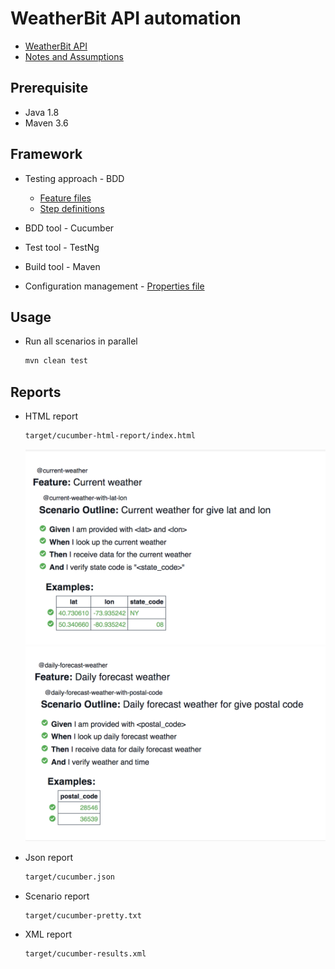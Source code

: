 # WeatherBit API automation

- [WeatherBit API](https://www.weatherbit.io/api/swaggerui/weather-api-v2)
- [Notes and Assumptions](./docs/assumption.md)

## Prerequisite

- Java 1.8
- Maven 3.6

## Framework

- Testing approach - BDD

  - [Feature files](./src/test/resources/features)
  - [Step definitions](./src/test/java/stepDefinition)

- BDD tool - Cucumber
- Test tool - TestNg
- Build tool - Maven
- Configuration management - [Properties file](./src/test/resources/test.config.properties)

## Usage

- Run all scenarios in parallel

  ```bash
  mvn clean test
  ```

## Reports

- HTML report

  ```bash
  target/cucumber-html-report/index.html
  ```

  ![Current weather report](./assets/current_weather_report.png)
  ![Daily weather report](./assets/daily_forecast_report.png)

- Json report

  ```bash
  target/cucumber.json
  ```

- Scenario report

  ```bash
  target/cucumber-pretty.txt
  ```

- XML report

  ```bash
  target/cucumber-results.xml
  ```
